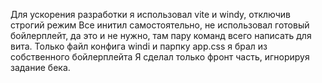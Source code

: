 Для ускорения разработки я использовал vite и windy, отключив строгий режим
Все инитил самостоятельно, не использовал готовый бойлерплейт, да это и не нужно,
там пару команд всего написать для вита.
Только файл конфига windi и парпку app.css я брал из собственного бойлерплейта
Я сделал только фронт часть, игнорируя задание бека.
